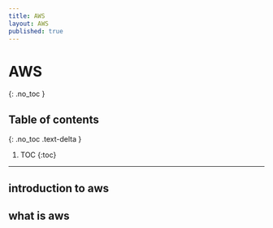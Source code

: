 ```yaml
---
title: AWS
layout: AWS
published: true
---
```

# AWS
{: .no_toc }

## Table of contents
{: .no_toc .text-delta }

1. TOC
{:toc}


---

## introduction to  aws
## what is aws

